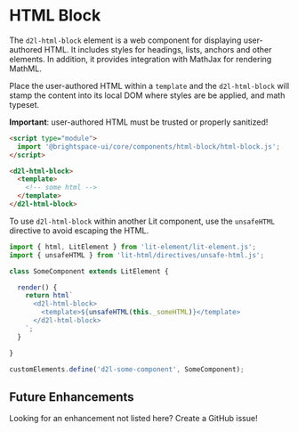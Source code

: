 # HTML Block

The `d2l-html-block` element is a web component for displaying user-authored HTML. It includes styles for headings, lists, anchors and other elements.  In addition, it provides integration with MathJax for rendering MathML.

Place the user-authored HTML within a `template` and the `d2l-html-block` will stamp the content into its local DOM where styles are be applied, and math typeset.

**Important**: user-authored HTML must be trusted or properly sanitized!

```html
<script type="module">
  import '@brightspace-ui/core/components/html-block/html-block.js';
</script>

<d2l-html-block>
  <template>
    <!-- some html -->
  </template>
</d2l-html-block>
```

To use `d2l-html-block` within another Lit component, use the `unsafeHTML` directive to avoid escaping the HTML.

```javascript
import { html, LitElement } from 'lit-element/lit-element.js';
import { unsafeHTML } from 'lit-html/directives/unsafe-html.js';

class SomeComponent extends LitElement {

  render() {
    return html`
      <d2l-html-block>
        <template>${unsafeHTML(this._someHTML)}</template>
      </d2l-html-block>
    `;
  }

}

customElements.define('d2l-some-component', SomeComponent);
```

## Future Enhancements

Looking for an enhancement not listed here? Create a GitHub issue!
